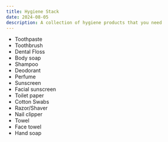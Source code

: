 ```yaml
---
title: Hygiene Stack
date: 2024-08-05
description: A collection of hygiene products that you need
---
```


* Toothpaste
* Toothbrush
* Dental Floss
* Body soap
* Shampoo
* Deodorant
* Perfume
* Sunscreen
* Facial sunscreen
* Toilet paper
* Cotton Swabs
* Razor/Shaver
* Nail clipper
* Towel
* Face towel
* Hand soap